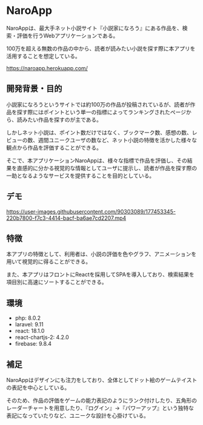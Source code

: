 # NaroApp

NaroAppは、最大手ネット小説サイト『小説家になろう』にある作品を、検索・評価を行うWebアプリケーションである。

100万を超える無数の作品の中から、読者が読みたい小説を探す際に本アプリを活用することを想定している。

https://naroapp.herokuapp.com/

## 開発背景・目的
小説家になろうというサイトでは約100万の作品が投稿されているが、読者が作品を探す際にはポイントという単一の指標によってランキングされたページから、読みたい作品を探すのが主である。

しかしネット小説は、ポイント数だけではなく、ブックマーク数、感想の数、レビューの数、週間ユニークユーザの数など、ネット小説の特徴を活かした様々な観点から作品を評価することができる。

そこで、本アプリケーションNaroAppは、様々な指標で作品を評価し、その結果を直感的に分かる視覚的な情報としてユーザに提示し、読者が作品を探す際の一助となるようなサービスを提供することを目的としている。

## デモ

https://user-images.githubusercontent.com/90303089/177453345-220b7800-f7c3-4414-bacf-ba6ae7cd2207.mp4

## 特徴
本アプリの特徴として、利用者は、小説の評価を色やグラフ、アニメーションを用いて視覚的に得ることができる。

また、本アプリはフロントにReactを採用してSPAを導入しており、検索結果を項目別に高速にソートすることができる。

## 環境
- php: 8.0.2
- laravel: 9.11
- react: 18.1.0
- react-chartjs-2: 4.2.0
- firebase: 9.8.4

## 補足
NaroAppはデザインにも注力をしており、全体としてドット絵のゲームテイストの表記を中心としている。

そのため、作品の評価をゲームの能力表記のようにランク付けしたり、五角形のレーダーチャートを用意したり、『ログイン』→『パワーアップ』という独特な表記になっていたりなど、ユニークな設計を心掛けている。
